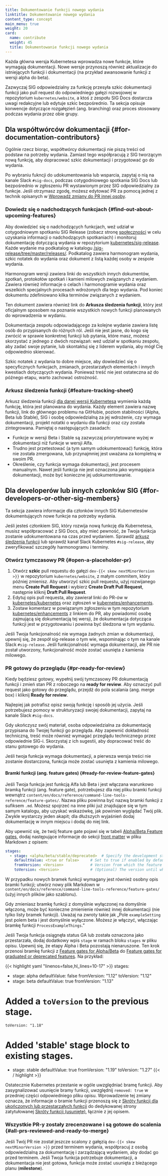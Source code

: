 ```yaml
---
title: Dokumentowanie funkcji nowego wydania
linktitle: Dokumentowanie nowego wydania
content_type: concept
main_menu: true
weight: 20
card:
  name: contribute
  weight: 45
  title: Dokumentowanie funkcji nowego wydania
---
```

<!-- overview -->

Każda główna wersja Kubernetesa wprowadza nowe funkcje, które wymagają
dokumentacji. Nowe wersje przynoszą również aktualizacje do istniejących
funkcji i dokumentacji (na przykład awansowanie funkcji z wersji alpha do beta).

Zazwyczaj SIG odpowiedzialny za funkcję przesyła szkic dokumentacji
funkcji jako pull request do odpowiedniego gałęzi rozwojowej w repozytorium
`kubernetes/website`, a ktoś z zespołu SIG Docs dostarcza uwagi redakcyjne
lub edytuje szkic bezpośrednio. Ta sekcja opisuje konwencje dotyczące
rozgałęzień (ang. branching) oraz proces stosowany podczas wydania przez obie grupy.

<!-- body -->

## Dla współtwórców dokumentacji {#for-documentation-contributors}

Ogólnie rzecz biorąc, współtwórcy dokumentacji nie piszą treści od
podstaw na potrzeby wydania. Zamiast tego współpracują z SIG tworzącym
nową funkcję, aby dopracować szkic dokumentacji i przygotować go do wydania.

Po wybraniu fukncji do udokumentowania lub wsparcia, zapytaj o nią na kanale
Slack `#sig-docs`, podczas cotygodniowego spotkania SIG Docs lub bezpośrednio w
zgłoszeniu PR wystawionym przez SIG odpowiedzialny za funkcje. Jeśli otrzymasz
zgodę, możesz edytować PR za pomocą jednej z technik opisanych w
[Wprowadź zmiany do PR innej osoby](/docs/contribute/review/for-approvers/#commit-into-another-person-s-pr).

### Dowiedz się o nadchodzących funkcjach {#find-out-about-upcoming-features}

Aby dowiedzieć się o nadchodzących funkcjach, weź udział w
cotygodniowym spotkaniu SIG Release (zobacz stronę [społeczności](/community/) w
celu uzyskania informacji o nadchodzących spotkaniach) i monitoruj
dokumentację dotyczącą wydania w repozytorium
[kubernetes/sig-release](https://github.com/kubernetes/sig-release/). Każde wydanie ma podkatalog w
katalogu [/sig-release/tree/master/releases/](https://github.com/kubernetes/sig-release/tree/master/releases).
Podkatalog zawiera harmonogram
wydania, szkic notatek do wydania oraz dokument z listą każdej osoby w zespole wydania.

Harmonogram wersji zawiera linki do wszystkich innych dokumentów, spotkań,
protokołów spotkań i kamieni milowych związanych z
wydaniem. Zawiera również informacje o celach i harmonogramie wydania oraz
wszelkich specjalnych procesach wdrożonych dla tego
wydania. Pod koniec dokumentu zdefiniowano kilka terminów związanych z wydaniem.

Ten dokument zawiera również link do
**Arkusza śledzenia funkcji**, który jest oficjalnym sposobem na poznanie
wszystkich nowych funkcji planowanych do wprowadzenia w wydaniu.

Dokumentacja zespołu odpowiadającego za kolejne wydanie zawiera listę osób do przypisanych do
różnych ról. Jeśli nie jest jasne, do kogo się zwrócić w sprawie konkretnej funkcji lub
pytania, które masz, możesz skorzystać z jednego z dwóch rozwiązań: weź udział w spotkaniu zespołu,
aby zadać swoje pytanie, lub skontaktuj się z liderem wydania, aby mógł Cię odpowiednio skierować.

Szkic notatek z wydania to dobre miejsce, aby dowiedzieć się o specyficznych
funkcjach, zmianach, przestarzałych elementach i innych kwestiach dotyczących
wydania. Ponieważ treść nie jest ostateczna aż do późnego etapu, warto zachować ostrożność.

### Arkusz śledzenia funkcji {#feature-tracking-sheet}

Arkusz śledzenia funkcji [dla danej wersji Kubernetesa](https://github.com/kubernetes/sig-release/tree/master/releases)
wymienia
każdą funkcję, która jest planowana do wydania. Każdy element zawiera nazwę
funkcji, link do głównego problemu na GitHubie, poziom
stabilności (Alpha, Beta lub Stable), SIG i osobę odpowiedzialną za
jej wdrożenie, czy wymaga dokumentacji, projekt notatki o wydaniu
dla funkcji oraz czy została zintegrowana. Pamiętaj o następujących zasadach:

- Funkcje w wersji Beta i Stable są zazwyczaj
  priorytetowane wyżej w dokumentacji niż funkcje w wersji Alfa.
- Trudno jest przetestować (a tym samym udokumentować) funkcję, która nie została
  zmergowana, lub przynajmniej jest uważana za kompletną w swoim PR.
- Określenie, czy funkcja wymaga dokumentacji, jest procesem manualnym. Nawet jeśli
  funkcja nie jest oznaczona jako wymagająca dokumentacji, może być konieczne jej udokumentowanie.

## Dla developerów lub innych członków SIG {#for-developers-or-other-sig-members}

Ta sekcja zawiera informacje dla członków innych SIG
Kubernetesów dokumentujących nowe funkcje na potrzeby wydania.

Jeśli jesteś członkiem SIG, który rozwija nową funkcję dla
Kubernetesa, musisz współpracować z SIG Docs, aby mieć pewność, że
Twoja funkcja zostanie udokumentowana na czas przed wydaniem.
Sprawdź [arkusz śledzenia funkcji](https://github.com/kubernetes/sig-release/tree/master/releases)
lub sprawdź kanał Slack
Kubernetes `#sig-release`, aby zweryfikować szczegóły harmonogramu i terminy.

### Otwórz tymczasowy PR {#open-a-placeholder-pr}

1. Otwórz **szkic** pull requestu do gałęzi
   `dev-{{< skew nextMinorVersion >}}` w repozytorium `kubernetes/website`, z małym
   commitem, który później zmienisz. Aby utworzyć szkic pull
   requestu, użyj rozwijanego menu **Create Pull Request** i wybierz
   **Create Draft Pull Request**, następnie kliknij **Draft Pull Request**.
1. Edytuj opis pull requesta, aby zawierał linki do PR-ów w
   [kubernetes/kubernetes](https://github.com/kubernetes/kubernetes) oraz zgłoszeń w [kubernetes/enhancements](https://github.com/kubernetes/enhancements).
1. Zostaw komentarz w powiązanym zgłoszeniu w tym repozytorium
   [kubernetes/enhancements](https://github.com/kubernetes/enhancements) z linkiem do PR, aby powiadomić osobę zajmującą się dokumentacją
   tej wersji, że dokumentacja dotycząca funkcji jest w przygotowaniu i powinna być śledzona w tym wydaniu.

Jeśli Twoja funkcjonalność nie wymaga żadnych zmian w dokumentacji, upewnij się, że zespół
sig-release o tym wie, wspominając o tym na kanale Slack `#sig-release`. Jeśli funkcjonalność wymaga
dokumentacji, ale PR nie został utworzony, funkcjonalność może zostać usunięta z kamienia milowego.

### PR gotowy do przeglądu {#pr-ready-for-review}

Kiedy będziesz gotowy, wypełnij swój tymczasowy PR dokumentacją funkcji i zmień
stan PR z roboczego na **ready for review**. Aby oznaczyć pull request jako gotowy
do przeglądu, przejdź do pola scalania (ang. merge box) i kliknij **Ready for review**.

Najlepiej jak potrafisz opisz swoją funkcję i sposób jej użycia. Jeśli
potrzebujesz pomocy w strukturyzacji swojej dokumentacji, zapytaj na kanale Slack `#sig-docs`.

Gdy ukończysz swój materiał, osoba odpowiedzialna za dokumentację przypisana do Twojej funkcji go
przegląda. Aby zapewnić dokładność techniczną, treść może również wymagać przeglądu technicznego
przez odpowiednie SIG-i. Skorzystaj z ich sugestii, aby dopracować treść do stanu gotowego do wydania.

Jeśli twoja funkcja wymaga dokumentacji, a pierwsza wersja treści nie zostanie
dostarczona, funkcja może zostać usunięta z kamienia milowego.

#### Bramki funkcji (ang. feature gates) {#ready-for-review-feature-gates}

Jeśli Twoja funkcja jest funkcją Alfa lub Beta i jest włączana warunkowo
bramką funkcji (ang. feature gate), potrzebujesz dla niej pliku bramki
funkcji wewnątrz `content/en/docs/reference/command-line-tools-reference/feature-gates/`.
Nazwa pliku powinna być nazwą bramki funkcji z sufiksem `.md`.
Możesz spojrzeć na inne pliki już znajdujące się w tym samym katalogu, aby
uzyskać wskazówkę, jak powinien wyglądać Twój plik. Zwykle wystarczy jeden
akapit; dla dłuższych wyjaśnień dodaj dokumentację w innym miejscu i dodaj do niej link.

Aby upewnić się, że twój feature gate pojawi się w tabeli
[Alpha/Beta Feature gates](/docs/reference/command-line-tools-reference/feature-gates/#feature-gates-for-alpha-or-beta-features),
dodaj następujące
informacje do sekcji
[front matter](https://gohugo.io/content-management/front-matter/) w pliku Markdown z opisem:

```yaml
stages:
  - stage: <alpha/beta/stable/deprecated>  # Specify the development stage of the feature gate
    defaultValue: <true or false>     # Set to true if enabled by default, false otherwise
    fromVersion: <Version>            # Version from which the feature gate is available
    toVersion: <Version>              # (Optional) The version until which the feature gate is available
```

W przypadku nowych bramek funkcji wymagany jest również osobny opis
bramki funkcji; utwórz nowy plik Markdown w
`content/en/docs/reference/command-line-tools-reference/feature-gates/` (użyj innych plików jako szablonu).

Gdy zmieniasz bramkę funkcji z domyślnie wyłączonej na domyślnie włączoną,
może być konieczne zmienienie również innej
dokumentacji (nie tylko listy bramek funkcji). Uważaj na zwroty takie jak „Pole
`exampleSetting` jest polem beta i jest domyślnie
wyłączone. Możesz je włączyć, włączając bramkę funkcji `ProcessExampleThings`.”

Jeśli Twoja funkcja osiągnęła status GA lub została oznaczona jako
przestarzała, dodaj dodatkowy wpis `stage` w ramach bloku `stages` w pliku opisu. Upewnij się,
że etapy Alpha i Beta pozostają nienaruszone. Ten krok przenosi bramkę
funkcji z [Feature gates for Alpha/Beta](/docs/reference/command-line-tools-reference/feature-gates/#feature-gates-for-alpha-or-beta-features)
do
[Feature gates for graduated or deprecated features](/docs/reference/command-line-tools-reference/feature-gates/#feature-gates-for-graduated-or-deprecated-features).
Na przykład:

{{< highlight yaml "linenos=false,hl_lines=10-17" >}}
stages:
  - stage: alpha 
    defaultValue: false
    fromVersion: "1.12"
    toVersion: "1.12"
  - stage: beta 
    defaultValue: true
    fromVersion: "1.13"
  # Added a `toVersion` to the previous stage.
    toVersion: "1.18"
  # Added 'stable' stage block to existing stages.
  - stage: stable
    defaultValue: true
    fromVersion: "1.19"
    toVersion: "1.27"
{{< / highlight >}}

Ostatecznie Kubernetes przestanie w ogóle uwzględniać bramę funkcji.
Aby zasygnalizować usunięcie bramy funkcji, uwzględnij `removed: true` w
przedniej części odpowiedniego pliku opisu. Wprowadzenie tej zmiany
oznacza, że informacje o bramie funkcji przenoszą się z
[Skróty funkcji dla ukończonych lub przestarzałych funkcji](/docs/reference/command-line-tools-reference/feature-gates-removed/#feature-gates-that-are-removed) do dedykowanej
strony
zatytułowanej [Skróty funkcji (usunięte)](/docs/reference/command-line-tools-reference/feature-gates-removed/),
łącznie z jej opisem.

### Wszystkie PR-y zostały zrecenzowane i są gotowe do scalenia {#all-prs-reviewed-and-ready-to-merge}

Jeśli Twój PR nie został jeszcze scalony z gałęzią `dev-{{< skew nextMinorVersion >}}`
przed terminem wydania, współpracuj z osobą odpowiedzialną za dokumentację i zarządzającą wydaniem,
aby dodać go przed terminem. Jeśli Twoja funkcja potrzebuje dokumentacji, a
dokumentacja nie jest gotowa, funkcja może zostać usunięta z bieżącego planu (**milestone**).
